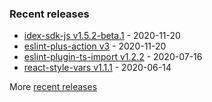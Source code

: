 

### Recent releases
<!-- recent_releases starts -->
* [idex-sdk-js v1.5.2-beta.1](https://github.com/idexio/idex-sdk-js/releases/tag/v1.5.2-beta.1) - 2020-11-20
* [eslint-plus-action v3](https://github.com/bradennapier/eslint-plus-action/releases/tag/v3) - 2020-11-20
* [eslint-plugin-ts-import v1.2.2](https://github.com/bradennapier/eslint-plugin-ts-import/releases/tag/v1.2.2) - 2020-07-16
* [react-style-vars v1.1.1](https://github.com/bradennapier/react-style-vars/releases/tag/v1.1.1) - 2020-06-14
<!-- recent_releases ends -->
More [recent releases](https://github.com/bradennapier/bradennapier/blob/main/releases.md)


